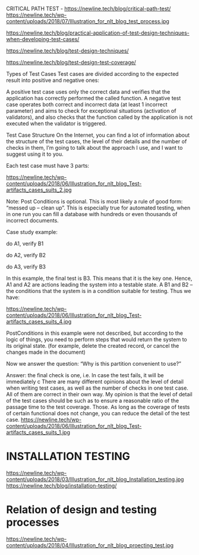 

CRITICAL PATH TEST - https://newline.tech/blog/critical-path-test/
https://newline.tech/wp-content/uploads/2018/07/Illustration_for_nlt_blog_test_process.jpg

https://newline.tech/blog/practical-application-of-test-design-techniques-when-developing-test-cases/

https://newline.tech/blog/test-design-techniques/


https://newline.tech/blog/test-design-test-coverage/


Types of Test Cases
Test cases are divided according to the expected result into positive and negative ones:

A positive test case uses only the correct data and verifies that the application has correctly performed the called function.
A negative test case operates both correct and incorrect data (at least 1 incorrect parameter) and aims to check for exceptional situations (activation of validators), and also checks that the function called by the application is not executed when the validator is triggered.



Test Case Structure
On the Internet, you can find a lot of information about the structure of the test cases, the level of their details and the number of checks in them, I’m going to talk about the approach I use, and I want to suggest using it to you.

Each test case must have 3 parts:


https://newline.tech/wp-content/uploads/2018/06/Illustration_for_nlt_blog_Test-artifacts_cases_suits_2.jpg

Note: Post Conditions is optional. This is most likely a rule of good form: “messed up – clean up”. This is especially true for automated testing, when in one run you can fill a database with hundreds or even thousands of incorrect documents.

Case study example:

do A1, verify B1

do A2, verify B2

do A3, verify B3

In this example, the final test is B3. This means that it is the key one. Hence, A1 and A2 are actions leading the system into a testable state. A B1 and B2 – the conditions that the system is in a condition suitable for testing. Thus we have:


https://newline.tech/wp-content/uploads/2018/06/Illustration_for_nlt_blog_Test-artifacts_cases_suits_4.jpg


PostConditions in this example were not described, but according to the logic of things, you need to perform steps that would return the system to its original state. (for example, delete the created record, or cancel the changes made in the document)

Now we answer the question: “Why is this partition convenient to use?”

Answer: the final check is one, i.е. In case the test fails, it will be immediately c
There are many different opinions about the level of detail when writing test cases, as well as the number of checks in one test case. All of them are correct in their own way. My opinion is that the level of detail of the test cases should be such as to ensure a reasonable ratio of the passage time to the test coverage. Those. As long as the coverage of tests of certain functional does not change, you can reduce the detail of the test case.
https://newline.tech/wp-content/uploads/2018/06/Illustration_for_nlt_blog_Test-artifacts_cases_suits_1.jpg


# INSTALLATION TESTING
https://newline.tech/wp-content/uploads/2018/03/Illustration_for_nlt_blog_Installation_testing.jpg
https://newline.tech/blog/installation-testing/

# Relation of design and testing processes
https://newline.tech/wp-content/uploads/2018/04/Illustration_for_nlt_blog_proecting_test.jpg
